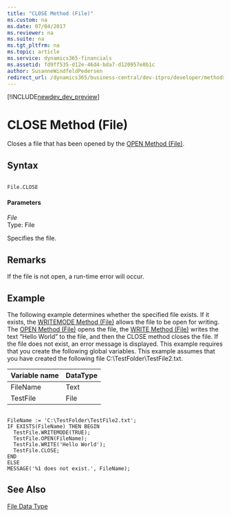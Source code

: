 ```yaml
---
title: "CLOSE Method (File)"
ms.custom: na
ms.date: 07/04/2017
ms.reviewer: na
ms.suite: na
ms.tgt_pltfrm: na
ms.topic: article
ms.service: dynamics365-financials
ms.assetid: fd9ff535-d12e-46d4-bda7-d120957e8b1c
author: SusanneWindfeldPedersen
redirect_url: /dynamics365/business-central/dev-itpro/developer/methods/devenv-al-method-reference
---
```


[!INCLUDE[newdev_dev_preview](../includes/newdev_dev_preview.md)]

# CLOSE Method (File)
Closes a file that has been opened by the [OPEN Method \(File\)](devenv-OPEN-Method-File.md).  
  
## Syntax  
  
```  
  
File.CLOSE  
```  
  
#### Parameters  
 *File*  
 Type: File  
  
 Specifies the file.  
  
## Remarks  
 If the file is not open, a run-time error will occur.  
  
## Example  
 The following example determines whether the specified file exists. If it exists, the [WRITEMODE Method \(File\)](devenv-WRITEMODE-Method-File.md) allows the file to be open for writing. The [OPEN Method \(File\)](devenv-OPEN-Method-File.md) opens the file, the [WRITE Method \(File\)](devenv-WRITE-Method-File.md) writes the text “Hello World” to the file, and then the CLOSE method closes the file. If the file does not exist, an error message is displayed. This example requires that you create the following global variables. This example assumes that you have created the following file C:\\TestFolder\\TestFile2.txt.  
  
|Variable name|DataType|  
|-------------------|--------------|  
|FileName|Text|  
|TestFile|File|  
  
```  
  
FileName := 'C:\TestFolder\TestFile2.txt';  
IF EXISTS(FileName) THEN BEGIN  
  TestFile.WRITEMODE(TRUE);  
  TestFile.OPEN(FileName);  
  TestFile.WRITE('Hello World');  
  TestFile.CLOSE;  
END  
ELSE  
MESSAGE('%1 does not exist.', FileName);  
```  
  
## See Also  
 [File Data Type](../datatypes/devenv-File-Data-Type.md)